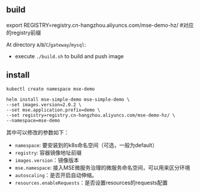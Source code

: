 ## build
export REGISTRY=registry.cn-hangzhou.aliyuncs.com/mse-demo-hz/ #对应的registry前缀

At directory `A`/`B`/`C`/`gateway`/`mysql`:

* execute `./build.sh` to build and push image

## install

```shell
kubectl create namespace mse-demo

helm install mse-simple-demo mse-simple-demo \
--set images.version=2.0.2 \
--set mse.application.prefix=demo \
--set registry=registry.cn-hangzhou.aliyuncs.com/mse-demo-hz/ \
--namespace=mse-demo
```

其中可以修改的参数如下：
- `namespace`: 要安装到的k8s命名空间（可选，一般为default） 
- `registry`: 容器镜像地址前缀 
- `images.version`：镜像版本 
- `mse.namespace`: 接入MSE微服务治理的微服务命名空间，可以用来区分环境 
- `autoscaling`：是否开启自动伸缩。 
- `resources.enableRequests`：是否设置resources的requests配置
